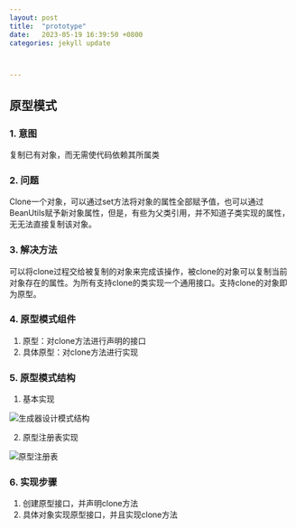 ```yaml
---
layout: post
title:  "prototype"
date:   2023-05-19 16:39:50 +0800
categories: jekyll update



---
```


## 原型模式

### 1. 意图

复制已有对象，而无需使代码依赖其所属类

### 2. 问题

Clone一个对象，可以通过set方法将对象的属性全部赋予值，也可以通过BeanUtils赋予新对象属性，但是，有些为父类引用，并不知道子类实现的属性，无无法直接复制该对象。

### 3. 解决方法

可以将clone过程交给被复制的对象来完成该操作，被clone的对象可以复制当前对象存在的属性。为所有支持clone的类实现一个通用接口。支持clone的对象即为原型。

### 4. 原型模式组件

1. 原型：对clone方法进行声明的接口
2. 具体原型：对clone方法进行实现

### 5. 原型模式结构

1. 基本实现

![生成器设计模式结构](https://p.ipic.vip/bv9pbl.png)

2. 原型注册表实现

![原型注册表](https://p.ipic.vip/6gavfx.png)

### 6. 实现步骤

1. 创建原型接口，并声明clone方法
2. 具体对象实现原型接口，并且实现clone方法

​	